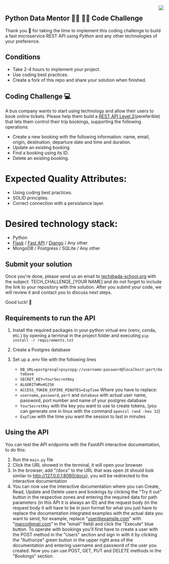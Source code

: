 <img align="right" src="https://github.com/ada-school/module-template/blob/main/ada.png">


## Python Data Mentor 👩‍💻 👨‍💻 Code Challenge

Thank you 🙏 for taking the time to implement this coding challenge to build a fast microservice REST API using *Python* and any other technologies of your preference.

## Conditions

* Take 2-4 hours to implement your project.
* Use coding best practices.
* Create a fork of this repo and share your solution when finished.


## Coding Challenge  💻 

A bus company wants to start using technology and allow their users to book online tickets. Please help them build a [REST API Level 2](https://martinfowler.com/articles/richardsonMaturityModel.html#level2)(pereferible) that lets them control their trip bookings, supporting the following operations:
* Create a new booking with the following information: name, email, origin, destination, departure date and time and duration.
* Update an existing booking
* Find a booking using its ID.
* Delete an existing booking.

# Expected Quality Attributes:
* Using coding best practices.
* SOLID principles.
* Correct connection with a persistance layer.

# Desired technology stack:
* Python 
* [Flask](https://flask.palletsprojects.com/en/2.2.x/) / [Fast API](https://fastapi.tiangolo.com/) / [Django](https://www.djangoproject.com/) / Any other
* MongoDB / Postgress / SQLite  / Any other

## Submit your solution

Once you're done, please send us an email to [tech@ada-school.org](mailto:tech@ada-school.org) with the subject: TECH_CHALLENGE_[YOUR NAME] and do not forget to include the link to your repository with the solution. After you submit your code, we will review it and contact you to discuss next steps. 

Good luck! 💪


## Requirements to run the API

1. Install the required packages in your python virtual env (venv, conda, etc.) by opening a terminal in the project folder and executing `pip install -r requirements.txt`

2. Create a Postgres database

3. Set up a .env file with the following lines
    * `DB_URL=postgresql+psycopg://username:password@localhost:port/database`
    * `SECRET_KEY=YourSecretKey`
    * `ALGORITHM=HS256`
    * `ACCESS_TOKEN_EXPIRE_MINUTES=ExpTime`
    Where you have to replace: 
    * `username`, `password`, `port` and `database` with actual user name, password, port number and name of your postgres database
    * `YourSecretKey` with the key you want to use to create tokens, (you can generate one in linux with the command `openssl rand -hex 32`)
    * `ExpTime` with the time you want the session to last in minutes

## Using the API

You can test the API endpoints with the FastAPI interactive documentation, to do this:
1. Run the `main.py` file 
2. Click the URL showed in the terminal, it will open your browser
3. In the browser, add "/docs" to the URL that was open (it should look similar to http://127.0.0.1:8080/docs), you will be redirected to the interactive documentation
4. You can now use the interactive documentation where you can Create, Read, Update and Delete users and bookings by clicking the "Try it out" button in the respective zones and entering the required data for path parameters (in this API it is always an ID) and the request body (in the request body it will have to be in json format for what you just have to replace the documentation integrated examples with the actual data you want to send, for example, replace "user@example.com" with "marco@mail.com" in the "email" field) and click the "Execute" blue button. To operate with bookings you'll first have to create a user with the POST method in the "Users" section and sign in with it by clicking the "Authorize" green button in the upper right area of the documentation and entering username and password of the user you created. Now you can use POST, GET, PUT and DELETE methods in the "Bookings" section.